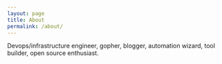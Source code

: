 ```yaml
---
layout: page
title: About
permalink: /about/
---
```


Devops/infrastructure engineer, gopher, blogger, automation wizard, tool builder, open source enthusiast.

